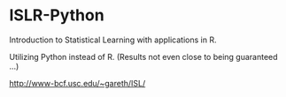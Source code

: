 # ISLR-Python

Introduction to Statistical Learning with applications in R.

Utilizing Python instead of R. (Results not even close to being guaranteed ...)

http://www-bcf.usc.edu/~gareth/ISL/


